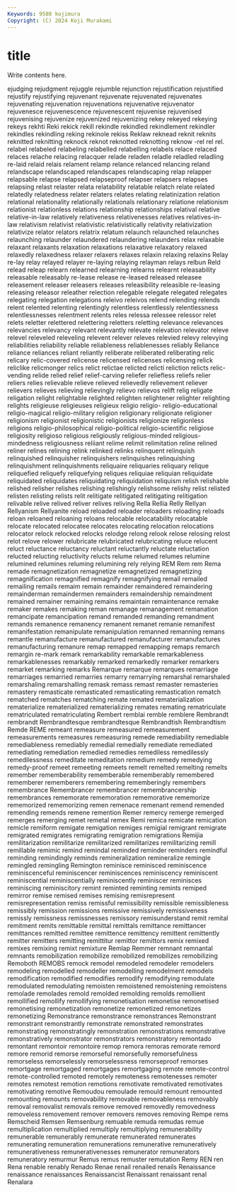 ```yaml
---
Keywords: 9580 kojimura
Copyright: (C) 2024 Koji Murakami
---
```


# title

Write contents here.



ejudging rejudgment rejuggle rejumble rejunction rejustification
rejustified rejustify rejustifying rejuvenant rejuvenate rejuvenated rejuvenates rejuvenating rejuvenation rejuvenations
rejuvenative rejuvenator rejuvenesce rejuvenescence rejuvenescent rejuvenise rejuvenised rejuvenising rejuvenize rejuvenized
rejuvenizing rekey rekeyed rekeying rekeys rekhti Reki rekick rekill rekindle
rekindled rekindlement rekindler rekindles rekindling reking rekinole rekiss Reklaw reknead
reknit reknits reknitted reknitting reknock reknot reknotted reknotting reknow -rel
rel rel. relabel relabeled relabeling relabelled relabelling relabels relace relaced
relaces relache relacing relacquer relade reladen reladle reladled reladling re-laid
relaid relais relament relamp relance relanced relancing reland relandscape relandscaped
relandscapes relandscaping relap relapper relapsable relapse relapsed relapseproof relapser relapsers
relapses relapsing relast relaster relata relatability relatable relatch relate related
relatedly relatedness relater relaters relates relating relatinization relation relational relationality
relationally relationals relationary relatione relationism relationist relationless relations relationship relationships
relatival relative relative-in-law relatively relativeness relativenesses relatives relatives-in-law relativism relativist
relativistic relativistically relativity relativization relativize relator relators relatrix relatum relaunch
relaunched relaunches relaunching relaunder relaundered relaundering relaunders relax relaxable relaxant
relaxants relaxation relaxations relaxative relaxatory relaxed relaxedly relaxedness relaxer relaxers
relaxes relaxin relaxing relaxins Relay re-lay relay relayed relayer re-laying
relaying relayman relays relbun Reld relead releap relearn relearned relearning
relearns relearnt releasability releasable releasably re-lease release re-leased released releasee
releasement releaser releasers releases releasibility releasible re-leasing releasing releasor releather
relection relegable relegate relegated relegates relegating relegation relegations releivo releivos
relend relending relends relent relented relenting relentingly relentless relentlessly relentlessness
relentlessnesses relentment relents reles relessa relessee relessor relet relets reletter
relettered relettering reletters reletting relevance relevances relevancies relevancy relevant relevantly
relevate relevation relevator releve relevel releveled releveling relevent relever releves
relevied relevy relevying reliabilities reliability reliable reliableness reliablenesses reliably Reliance
reliance reliances reliant reliantly reliberate reliberated reliberating relic relicary relic-covered
relicense relicensed relicenses relicensing relick reliclike relicmonger relics relict relictae
relicted relicti reliction relicts relic-vending relide relied relief relief-carving reliefer
reliefless reliefs relier reliers relies relievable relieve relieved relievedly relievement
reliever relievers relieves relieving relievingly relievo relievos relift relig religate
religation relight relightable relighted relighten relightener relighter relighting relights religieuse
religieuses religieux religio religio- religio-educational religio-magical religio-military religion religionary religionate
religioner religionism religionist religionistic religionists religionize religionless religions religio-philosophical religio-political
religio-scientific religiose religiosity religioso religious religiously religious-minded religious-mindedness religiousness reliiant
relime relimit relimitation reline relined reliner relines relining relink relinked
relinks relinquent relinquish relinquished relinquisher relinquishers relinquishes relinquishing relinquishment relinquishments
reliquaire reliquaries reliquary relique reliquefied reliquefy reliquefying reliques reliquiae reliquian
reliquidate reliquidated reliquidates reliquidating reliquidation reliquism relish relishable relished relisher
relishes relishing relishingly relishsome relishy relist relisted relisten relisting relists
relit relitigate relitigated relitigating relitigation relivable relive relived reliver relives
reliving Rella Rellia Relly Rellyan Rellyanism Rellyanite reload reloaded reloader
reloaders reloading reloads reloan reloaned reloaning reloans relocable relocatability relocatable
relocate relocated relocatee relocates relocating relocation relocations relocator relock relocked
relocks relodge relong relook relose relosing relost relot relove relower
relubricate relubricated relubricating reluce relucent reluct reluctance reluctancy reluctant reluctantly
reluctate reluctation relucted relucting reluctivity relucts relume relumed relumes relumine
relumined relumines reluming relumining rely relying REM Rem rem Rema
remade remagnetization remagnetize remagnetized remagnetizing remagnification remagnified remagnify remagnifying remail
remailed remailing remails remaim remain remainder remaindered remaindering remainderman remaindermen
remainders remaindership remaindment remained remainer remaining remains remaintain remaintenance remake
remaker remakes remaking reman remanage remanagement remanation remancipate remancipation remand
remanded remanding remandment remands remanence remanency remanent remanet remanie remanifest
remanifestation remanipulate remanipulation remanned remanning remans remantle remanufacture remanufactured remanufacturer
remanufactures remanufacturing remanure remap remapped remapping remaps remarch remargin re-mark
remark remarkability remarkable remarkableness remarkablenesses remarkably remarked remarkedly remarker remarkers
remarket remarking remarks Remarque remarque remarques remarriage remarriages remarried remarries
remarry remarrying remarshal remarshaled remarshaling remarshalling remask remass remast remaster
remasteries remastery remasticate remasticated remasticating remastication rematch rematched rematches rematching
remate remated rematerialization rematerialize rematerialized rematerializing remates remating rematriculate rematriculated
rematriculating Rembert remblai remble remblere Rembrandt rembrandt Rembrandtesque rembrandtesque Rembrandtish
Rembrandtism Remde REME remeant remeasure remeasured remeasurement remeasurements remeasures remeasuring
remede remediability remediable remediableness remediably remedial remedially remediate remediated remediating
remediation remedied remedies remediless remedilessly remedilessness remeditate remeditation remedium remedy
remedying remedy-proof remeet remeeting remeets remelt remelted remelting remelts remember
rememberability rememberable rememberably remembered rememberer rememberers remembering rememberingly remembers remembrance
Remembrancer remembrancer remembrancership remembrances rememorate rememoration rememorative rememorize rememorized rememorizing
remen remenace remenant remend remended remending remends remene remention Remer
remercy remerge remerged remerges remerging remet remetal remex Remi remica
remicate remication remicle remiform remigate remigation remiges remigial remigrant remigrate
remigrated remigrates remigrating remigration remigrations Remijia remilitarization remilitarize remilitarized remilitarizes
remilitarizing remill remillable remimic remind remindal reminded reminder reminders remindful
reminding remindingly reminds remineralization remineralize remingle remingled remingling Remington reminisce
reminisced reminiscence reminiscenceful reminiscencer reminiscences reminiscency reminiscent reminiscential reminiscentially reminiscently
reminiscer reminisces reminiscing reminiscitory remint reminted reminting remints remiped remirror
remise remised remises remising remisrepresent remisrepresentation remiss remissful remissibility remissible
remissibleness remissibly remission remissions remissive remissively remissiveness remissly remissness remissnesses
remissory remisunderstand remit remital remitment remits remittable remittal remittals remittance
remittancer remittances remitted remittee remittence remittency remittent remittently remitter remitters
remitting remittitur remittor remittors remix remixed remixes remixing remixt remixture
Remlap Remmer remnant remnantal remnants remobilization remobilize remobilized remobilizes remobilizing
Remoboth REMOBS remock remodel remodeled remodeler remodelers remodeling remodelled remodeller
remodelling remodelment remodels remodification remodified remodifies remodify remodifying remodulate remodulated
remodulating remoisten remoistened remoistening remoistens remolade remolades remold remolded remolding
remolds remollient remollified remollify remollifying remonetisation remonetise remonetised remonetising remonetization
remonetize remonetized remonetizes remonetizing Remonstrance remonstrance remonstrances Remonstrant remonstrant remonstrantly
remonstrate remonstrated remonstrates remonstrating remonstratingly remonstration remonstrations remonstrative remonstratively remonstrator
remonstrators remonstratory remontado remontant remontoir remontoire remop remora remoras remorate
remord remore remorid remorse remorseful remorsefully remorsefulness remorseless remorselessly remorselessness
remorseproof remorses remortgage remortgaged remortgages remortgaging remote remote-control remote-controlled remoted
remotely remoteness remotenesses remoter remotes remotest remotion remotions remotivate remotivated
remotivates remotivating remotive Remoudou remoulade remould remount remounted remounting remounts
removability removable removableness removably removal removalist removals remove removed removedly
removedness removeless removement remover removers removes removing Rempe rems Remscheid
Remsen Remsenburg remuable remuda remudas remue remultiplication remultiplied remultiply remultiplying
remunerability remunerable remunerably remunerate remunerated remunerates remunerating remuneration remunerations remunerative
remuneratively remunerativeness remunerativenesses remunerator remunerators remuneratory remurmur Remus remus remuster
remutation Remy REN ren Rena renable renably Renado Renae renail
renailed renails Renaissance renaissance renaissances Renaissancist Renaissant renaissant renal Renalara
